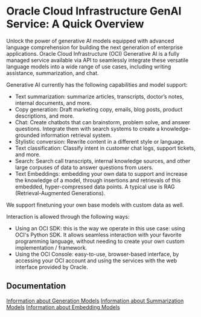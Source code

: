 # Oracle Cloud Infrastructure GenAI Service: A Quick Overview

Unlock the power of generative AI models equipped with advanced language comprehension for building the next generation of enterprise applications. Oracle Cloud Infrastructure (OCI) Generative AI is a fully managed service available via API to seamlessly integrate these versatile language models into a wide range of use cases, including writing assistance, summarization, and chat.

Generative AI currently has the following capabilities and model support:

- Text summarization: summarize articles, transcripts, doctor’s notes, internal documents, and more.
- Copy generation: Draft marketing copy, emails, blog posts, product descriptions, and more.
- Chat: Create chatbots that can brainstorm, problem solve, and answer questions. Integrate them with search systems to create a knowledge-grounded information retrieval system.
- Stylistic conversion: Rewrite content in a different style or language.
- Text classification: Classify intent in customer chat logs, support tickets, and more.
- Search: Search call transcripts, internal knowledge sources, and other large corpuses of data to answer questions from users.
- Text Embeddings: embedding your own data to support and increase the knowledge of a model, through insertions and retrievals of this embedded, hyper-compressed data points. A typical use is RAG (Retrieval-Augmented Generations).

We support finetuning your own base models with custom data as well.

Interaction is allowed through the following ways:

- Using an OCI SDK: this is the way we operate in this use case: using OCI's Python SDK. It allows seamless interaction with your favorite programming language, without needing to create your own custom implementation / framework.
- Using the OCI Console: easy-to-use, browser-based interface, by accessing your OCI account and using the services with the web interface provided by Oracle.

## Documentation

[Information about Generation Models](https://docs.oracle.com/en-us/iaas/Content/generative-ai/generate-models.htm)
[Information about Summarization Models](https://docs.oracle.com/en-us/iaas/Content/generative-ai/summarize-models.htm)
[Information about Embedding Models](https://docs.oracle.com/en-us/iaas/Content/generative-ai/embed-models.htm)
